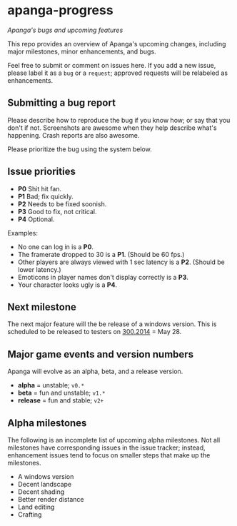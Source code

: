 # apanga-progress
*Apanga's bugs and upcoming features*

This repo provides an overview of Apanga's
upcoming changes, including major milestones,
minor enhancements, and bugs.

Feel free to submit or comment on issues here.
If you add a new issue, please label it as a
`bug` or a `request`; approved requests will be
relabeled as enhancements.

## Submitting a bug report

Please describe how to reproduce the bug if
you know how; or say that you don't if not.
Screenshots are awesome when they help describe
what's happening. Crash reports are also awesome.

Please prioritize the bug using the system below.

## Issue priorities

* **P0** Shit hit fan.
* **P1** Bad; fix quickly.
* **P2** Needs to be fixed soonish.
* **P3** Good to fix, not critical.
* **P4** Optional.

Examples:

* No one can log in is a **P0**.
* The framerate dropped to 30 is a **P1**. (Should be 60 fps.)
* Other players are always viewed with 1 sec latency is a **P2**. (Should be lower latency.)
* Emoticons in player names don't display correctly is a **P3**.
* Your character looks ugly is a **P4**.

## Next milestone

The next major feature will the be release of a windows
version. This is scheduled to be released to testers
on [300.2014](http://tylerneylon.com/a/7date/) = May 28.

## Major game events and version numbers

Apanga will evolve as an alpha, beta, and a release version.

* **alpha** = unstable; `v0.*`
* **beta** = fun and unstable; `v1.*`
* **release** = fun and stable; `v2+`

## Alpha milestones

The following is an incomplete list of upcoming alpha milestones.
Not all milestones have corresponding issues in the
issue tracker; instead, enhancement issues tend to focus on smaller steps
that make up the milestones.

* A windows version
* Decent landscape
* Decent shading
* Better render distance
* Land editing
* Crafting

